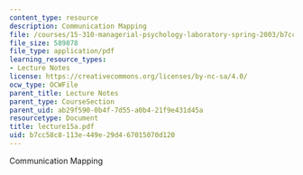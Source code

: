 ```yaml
---
content_type: resource
description: Communication Mapping
file: /courses/15-310-managerial-psychology-laboratory-spring-2003/b7cc58c8113e449e29d467015070d120_lecture15a.pdf
file_size: 589878
file_type: application/pdf
learning_resource_types:
- Lecture Notes
license: https://creativecommons.org/licenses/by-nc-sa/4.0/
ocw_type: OCWFile
parent_title: Lecture Notes
parent_type: CourseSection
parent_uid: ab29f590-0b4f-7d55-a0b4-21f9e431d45a
resourcetype: Document
title: lecture15a.pdf
uid: b7cc58c8-113e-449e-29d4-67015070d120
---
```

Communication Mapping